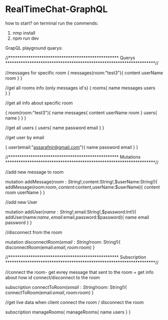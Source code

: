 # RealTimeChat-GraphQL

how to start?
on terminal run the commends:

1. nmp install
2. npm run dev

GrapQL playground quarys:

//**************************************************  Querys ********************************************************************//

//messages for specific room
{
  messages(room:"test3"){
    content
    userName
    room
  }
}



//gel all rooms info (only messages id's)
{
  rooms{
    name
    messages
    users    
  }
}


//get all info about specific room

{
  room(room:"test3"){
    name
    messages{
      content
      userName
      room
    }
    users{
      name
    }
  }
}

//get all users
{
  users{
    name
    password
    email
  }
}


//get user by email

{
  user(email:"assarafnir@gmail.com"){
    name
    password
    email
  }
}

//**************************************************  Mutations ********************************************************************//

//add new message to room

mutation addMessage($room:String!,$content:String!,$userName:String!){
  addMessage(room:$room,content:$content,userName:$userName){
    content
    room
    userName
  }
}


//add new User

mutation addUser($name:String!,$email:String!,$password:Int!){
  addUser(name:$name,email:$email,password:$password){
			name
    email
    password
  }
}

//disconnect from the room

mutation disconnectRoom($email: String!$room: String!){
  disconnectRoom(email:$email,room:$room)
}


//**************************************************  Subscription ********************************************************************//

//connect the room- get evrey message that sent to the room + get info about how id connect/disconnect to the room

subscription connectToRoom($email: String!$room: String!){
  connectToRoom(email:$email,room:$room)
}


//get live data when client connect the room / disconnect the room

subscription manageRooms{
  manageRooms{
    name
    users
  }
}









